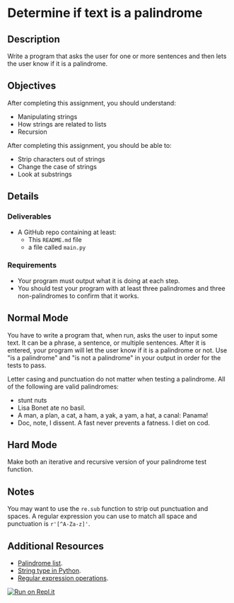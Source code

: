 # Determine if text is a palindrome

## Description

Write a program that asks the user for one or more sentences and then lets the user know if it is a palindrome.

## Objectives

After completing this assignment, you should understand:

- Manipulating strings
- How strings are related to lists
- Recursion

After completing this assignment, you should be able to:

- Strip characters out of strings
- Change the case of strings
- Look at substrings

## Details

### Deliverables

- A GitHub repo containing at least:
  - This `README.md` file
  - a file called `main.py`

### Requirements

- Your program must output what it is doing at each step.
- You should test your program with at least three palindromes and three non-palindromes to confirm that it works.

## Normal Mode

You have to write a program that, when run, asks the user to input some text. It can be a phrase, a sentence, or multiple sentences. After it is entered, your program will let the user know if it is a palindrome or not. Use "is a palindrome" and "is not a palindrome" in your output in order for the tests to pass.

Letter casing and punctuation do not matter when testing a palindrome. All of the following are valid palindromes:

- stunt nuts
- Lisa Bonet ate no basil.
- A man, a plan, a cat, a ham, a yak, a yam, a hat, a canal: Panama!
- Doc, note, I dissent. A fast never prevents a fatness. I diet on cod.

## Hard Mode

Make both an iterative and recursive version of your palindrome test function.

## Notes

You may want to use the `re.sub` function to strip out punctuation and spaces. A regular expression you can use to match all space and punctuation is `r'[^A-Za-z]'`.

## Additional Resources

- [Palindrome list](http://www.palindromelist.net/).
- [String type in Python](https://docs.python.org/3/library/stdtypes.html#text-sequence-type-str).
- [Regular expression operations](https://docs.python.org/3/library/re.html).


[![Run on Repl.it](https://repl.it/badge/github/momentum-morehouse/palindrome-hexagon-stem)](https://repl.it/github/momentum-morehouse/palindrome-hexagon-stem)